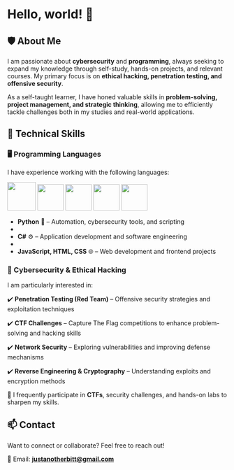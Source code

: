 # Hello, world! 👋

## 🛡️ About Me  

I am passionate about **cybersecurity** and **programming**, always seeking to expand my knowledge through self-study, hands-on projects, and relevant courses. My primary focus is on **ethical hacking, penetration testing, and offensive security**.  

As a self-taught learner, I have honed valuable skills in **problem-solving, project management, and strategic thinking**, allowing me to efficiently tackle challenges both in my studies and real-world applications.  

## 🚀 Technical Skills  

### 🖥️ Programming Languages  

I have experience working with the following languages:  

<img loading="lazy" src="https://cdn.jsdelivr.net/gh/devicons/devicon@latest/icons/python/python-original.svg" width="65" height="65"/> <img loading="lazy" src="https://cdn.jsdelivr.net/gh/devicons/devicon@latest/icons/csharp/csharp-original.svg" width="60" height="60"/> <img loading="lazy" src="https://cdn.jsdelivr.net/gh/devicons/devicon@latest/icons/html5/html5-plain-wordmark.svg" width="60" height="60"/> <img loading="lazy" src="https://cdn.jsdelivr.net/gh/devicons/devicon@latest/icons/css3/css3-plain-wordmark.svg" width="60" height="60"/> <img loading="lazy" src="https://cdn.jsdelivr.net/gh/devicons/devicon@latest/icons/javascript/javascript-original.svg" width="60" height="60"/>  

- **Python** 🐍 – Automation, cybersecurity tools, and scripting
- 
- **C#** ⚙️ – Application development and software engineering
- 
- **JavaScript, HTML, CSS** 🌐 – Web development and frontend projects  

### 🔐 Cybersecurity & Ethical Hacking  

I am particularly interested in:  

✔️ **Penetration Testing (Red Team)** – Offensive security strategies and exploitation techniques  

✔️ **CTF Challenges** – Capture The Flag competitions to enhance problem-solving and hacking skills  

✔️ **Network Security** – Exploring vulnerabilities and improving defense mechanisms  

✔️ **Reverse Engineering & Cryptography** – Understanding exploits and encryption methods  

📌 I frequently participate in **CTFs**, security challenges, and hands-on labs to sharpen my skills.  

## 📫 Contact  

Want to connect or collaborate? Feel free to reach out!  

📧 Email: **[justanotherbitt@gmail.com](mailto:justanotherbitt@gmail.com)**  


